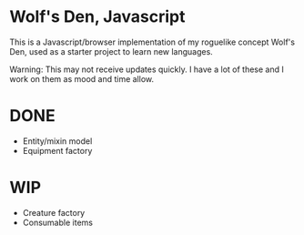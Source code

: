# Wolf's Den, Javascript

This is a Javascript/browser implementation of my roguelike concept Wolf's Den, used as a starter project to learn new languages.

Warning: This may not receive updates quickly. I have a lot of these and I work on them as mood and time allow.

# DONE

* Entity/mixin model
* Equipment factory

# WIP

* Creature factory
* Consumable items

